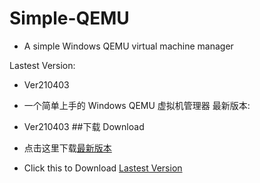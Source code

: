 # Simple-QEMU
 - A simple Windows QEMU virtual machine manager 
 
 Lastest Version:
 
  - Ver210403
 
 - 一个简单上手的 Windows QEMU 虚拟机管理器
最新版本:
  - Ver210403
##下载 Download
 - 点击这里下载[最新版本](https://github.com/Reiz-L/Simple-QEMU/releases/tag/Ver210403)
 - Click this to Download [Lastest Version](https://github.com/Reiz-L/Simple-QEMU/releases/tag/Ver210403)
